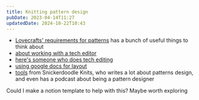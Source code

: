 ```yaml
---
title: Knitting pattern design
pubDate: 2023-04-14T11:27
updatedDate: 2024-10-22T10:43
---
```


- [Lovecrafts' requirements for patterns](https://designer-handbook.lovecrafts.com/knowledge-base/criteria-for-pdf-patterns/) has a bunch of useful things to think about
- [about working with a tech editor](https://www.snickerdoodleknits.com/post/a-knitting-pattern-designer-s-guide-to-tech-editing-what-why-and-how-pattern-tech-editing-works)
- [here's someone who does tech editing](https://findmeknitting.co.uk/tech-editing)
- [using google docs for layout](https://www.sistermountain.com/blog/knitting-pattern-google-docs)
- [tools](https://www.snickerdoodleknits.com/post/favorite-tools-for-designing-and-selling-knitting-patterns) from Snickerdoodle Knits, who writes a lot about patterns design, and even has a podcast about being a pattern designer

Could I make a notion template to help with this? Maybe worth exploring

